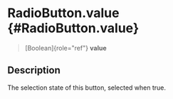 RadioButton.value {#RadioButton.value}
=================

> [Boolean]{role="ref"} **value**

Description
-----------

The selection state of this button, selected when true.
